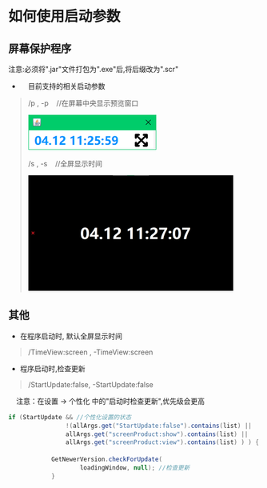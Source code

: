 # 如何使用启动参数

## 屏幕保护程序

注意:必须将".jar"文件打包为".exe"后,将后缀改为".scr"

-     目前支持的相关启动参数

> /p , -p    //在屏幕中央显示预览窗口
> 
> ![](images/SM-0.png)
> 
> /s , -s    //全屏显示时间
> 
> ![](images/SM-1.png)

## 其他

- 在程序启动时, 默认全屏显示时间

> /TimeView:screen , -TimeView:screen

- 程序启动时,检查更新

> /StartUpdate:false, -StartUpdate:false

    注意：在设置 -> 个性化 中的"启动时检查更新",优先级会更高

```java
if (StartUpdate && //个性化设置的状态
                !(allArgs.get("StartUpdate:false").contains(list) ||
                allArgs.get("screenProduct:show").contains(list) ||
                allArgs.get("screenProduct:view").contains(list) ) ) {
            
            GetNewerVersion.checkForUpdate(
                    loadingWindow, null); //检查更新
            }
```